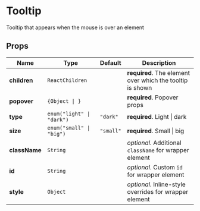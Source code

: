 # Tooltip

Tooltip that appears when the mouse is over an element

## Props
|Name|Type|Default|Description|
|----|----|-------|-----------|
| **children** | <code>ReactChildren</code> |  | **required**. The element over which the tooltip is shown |
| **popover** | <code>{Object &#124; <function1>}</code> |  | **required**. Popover props |
| **type** | <code>enum("light" &#124; "dark")</code> | <code>"dark"</code> | **required**. Light &#124; dark |
| **size** | <code>enum("small" &#124; "big")</code> | <code>"small"</code> | **required**. Small &#124; big |
| **className** | <code>String</code> |  | *optional*. Additional `className` for wrapper element |
| **id** | <code>String</code> |  | *optional*. Custom `id` for wrapper element |
| **style** | <code>Object</code> |  | *optional*. Inline-style overrides for wrapper element |